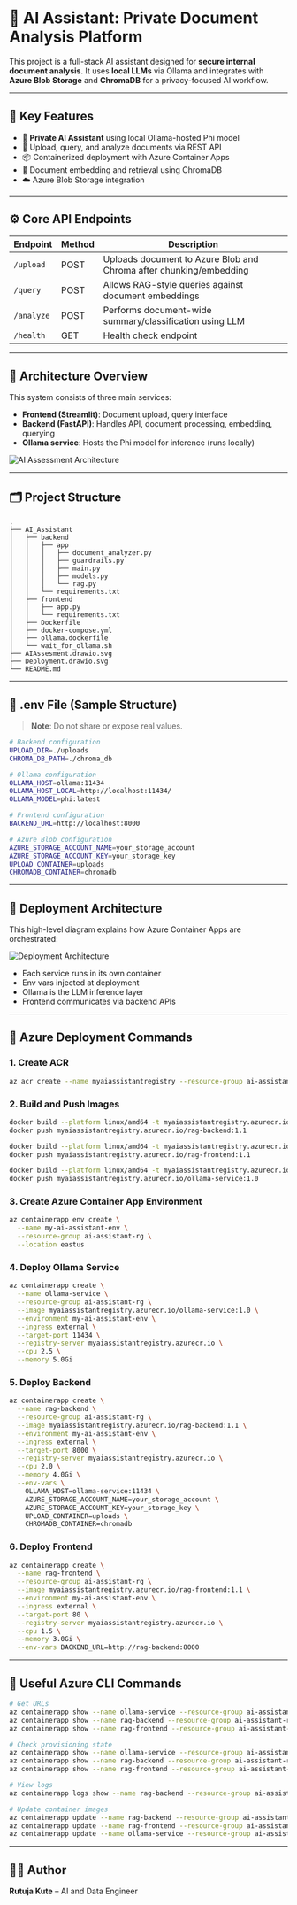 # 🧠 AI Assistant: Private Document Analysis Platform

This project is a full-stack AI assistant designed for **secure internal document analysis**. It uses **local LLMs** via Ollama and integrates with **Azure Blob Storage** and **ChromaDB** for a privacy-focused AI workflow.

---

## 🧾 Key Features

- 🔐 **Private AI Assistant** using local Ollama-hosted Phi model
- 📄 Upload, query, and analyze documents via REST API
- 📦 Containerized deployment with Azure Container Apps
- 💾 Document embedding and retrieval using ChromaDB
- ☁️ Azure Blob Storage integration

---

## ⚙️ Core API Endpoints

| Endpoint       | Method | Description                                                                 |
|----------------|--------|-----------------------------------------------------------------------------|
| `/upload`      | POST   | Uploads document to Azure Blob and Chroma after chunking/embedding         |
| `/query`       | POST   | Allows RAG-style queries against document embeddings                        |
| `/analyze`     | POST   | Performs document-wide summary/classification using LLM                     |
| `/health`      | GET    | Health check endpoint                                                       |

---

## 🧠 Architecture Overview

This system consists of three main services:

- **Frontend (Streamlit)**: Document upload, query interface
- **Backend (FastAPI)**: Handles API, document processing, embedding, querying
- **Ollama service**: Hosts the Phi model for inference (runs locally)

![AI Assessment Architecture](AIAssesment.drawio.svg)

---

## 🗂️ Project Structure

```
.
├── AI_Assistant
│   ├── backend
│   │   ├── app
│   │   │   ├── document_analyzer.py
│   │   │   ├── guardrails.py
│   │   │   ├── main.py
│   │   │   ├── models.py
│   │   │   └── rag.py
│   │   └── requirements.txt
│   ├── frontend
│   │   ├── app.py
│   │   └── requirements.txt
│   ├── Dockerfile
│   ├── docker-compose.yml
│   ├── ollama.dockerfile
│   └── wait_for_ollama.sh
├── AIAssesment.drawio.svg
├── Deployment.drawio.svg
└── README.md
```

---

## 🔐 .env File (Sample Structure)

> **Note**: Do not share or expose real values.

```bash
# Backend configuration
UPLOAD_DIR=./uploads
CHROMA_DB_PATH=./chroma_db

# Ollama configuration
OLLAMA_HOST=ollama:11434
OLLAMA_HOST_LOCAL=http://localhost:11434/
OLLAMA_MODEL=phi:latest

# Frontend configuration
BACKEND_URL=http://localhost:8000

# Azure Blob configuration
AZURE_STORAGE_ACCOUNT_NAME=your_storage_account
AZURE_STORAGE_ACCOUNT_KEY=your_storage_key
UPLOAD_CONTAINER=uploads
CHROMADB_CONTAINER=chromadb
```

---
## 🧩 Deployment Architecture

This high-level diagram explains how Azure Container Apps are orchestrated:

![Deployment Architecture](Deployment.drawio.svg)

- Each service runs in its own container
- Env vars injected at deployment
- Ollama is the LLM inference layer
- Frontend communicates via backend APIs

---

## 🚀 Azure Deployment Commands

### 1. Create ACR
```bash
az acr create --name myaiassistantregistry --resource-group ai-assistant-rg --location eastus --sku Basic --admin-enabled true
```

### 2. Build and Push Images
```bash
docker build --platform linux/amd64 -t myaiassistantregistry.azurecr.io/rag-backend:1.1 --target backend .
docker push myaiassistantregistry.azurecr.io/rag-backend:1.1

docker build --platform linux/amd64 -t myaiassistantregistry.azurecr.io/rag-frontend:1.1 --target frontend .
docker push myaiassistantregistry.azurecr.io/rag-frontend:1.1

docker build --platform linux/amd64 -t myaiassistantregistry.azurecr.io/ollama-service:1.0 -f ollama.dockerfile .
docker push myaiassistantregistry.azurecr.io/ollama-service:1.0
```

### 3. Create Azure Container App Environment
```bash
az containerapp env create \
  --name my-ai-assistant-env \
  --resource-group ai-assistant-rg \
  --location eastus
```

### 4. Deploy Ollama Service
```bash
az containerapp create \
  --name ollama-service \
  --resource-group ai-assistant-rg \
  --image myaiassistantregistry.azurecr.io/ollama-service:1.0 \
  --environment my-ai-assistant-env \
  --ingress external \
  --target-port 11434 \
  --registry-server myaiassistantregistry.azurecr.io \
  --cpu 2.5 \
  --memory 5.0Gi
```

### 5. Deploy Backend
```bash
az containerapp create \
  --name rag-backend \
  --resource-group ai-assistant-rg \
  --image myaiassistantregistry.azurecr.io/rag-backend:1.1 \
  --environment my-ai-assistant-env \
  --ingress external \
  --target-port 8000 \
  --registry-server myaiassistantregistry.azurecr.io \
  --cpu 2.0 \
  --memory 4.0Gi \
  --env-vars \
    OLLAMA_HOST=ollama-service:11434 \
    AZURE_STORAGE_ACCOUNT_NAME=your_storage_account \
    AZURE_STORAGE_ACCOUNT_KEY=your_storage_key \
    UPLOAD_CONTAINER=uploads \
    CHROMADB_CONTAINER=chromadb
```

### 6. Deploy Frontend
```bash
az containerapp create \
  --name rag-frontend \
  --resource-group ai-assistant-rg \
  --image myaiassistantregistry.azurecr.io/rag-frontend:1.1 \
  --environment my-ai-assistant-env \
  --ingress external \
  --target-port 80 \
  --registry-server myaiassistantregistry.azurecr.io \
  --cpu 1.5 \
  --memory 3.0Gi \
  --env-vars BACKEND_URL=http://rag-backend:8000
```

---

## 🧪 Useful Azure CLI Commands

```bash
# Get URLs
az containerapp show --name ollama-service --resource-group ai-assistant-rg --query properties.configuration.ingress.fqdn -o tsv
az containerapp show --name rag-backend --resource-group ai-assistant-rg --query properties.configuration.ingress.fqdn -o tsv
az containerapp show --name rag-frontend --resource-group ai-assistant-rg --query properties.configuration.ingress.fqdn -o tsv

# Check provisioning state
az containerapp show --name ollama-service --resource-group ai-assistant-rg --query properties.provisioningState
az containerapp show --name rag-backend --resource-group ai-assistant-rg --query properties.provisioningState
az containerapp show --name rag-frontend --resource-group ai-assistant-rg --query properties.provisioningState

# View logs
az containerapp logs show --name rag-backend --resource-group ai-assistant-rg

# Update container images
az containerapp update --name rag-backend --resource-group ai-assistant-rg --image myaiassistantregistry.azurecr.io/rag-backend:1.1
az containerapp update --name rag-frontend --resource-group ai-assistant-rg --image myaiassistantregistry.azurecr.io/rag-frontend:1.1
az containerapp update --name ollama-service --resource-group ai-assistant-rg --image myaiassistantregistry.azurecr.io/ollama-service:1.0
```

---


## 🧑‍💻 Author
**Rutuja Kute** – AI and Data Engineer




